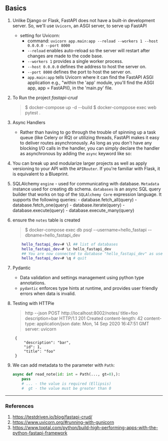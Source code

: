## Basics

1. Unlike Django or Flask, FastAPI does not have a built-in development server. So, we'll use `Uvicorn`, an ASGI server, to serve up FastAPI
    - setting for Uvicorn:
        - command: `uvicorn app.main:app --reload --workers 1 --host 0.0.0.0 --port 8000`
        - `--reload` enables auto-reload so the server will restart after changes are made to the code base.
        - `--workers 1` provides a single worker process.
        - `--host 0.0.0.0` defines the address to host the server on.
        - `--port 8000` defines the port to host the server on.
        - `app.main:app` tells Uvicorn where it can find the FastAPI ASGI application 
           e.g., "within the 'app' module, you'll find the ASGI app, app = FastAPI(), in the 'main.py' file.

1. To Run the project _fastapi-crud_
    > $ docker-compose up -d --build
    > $ docker-comppose exec web pytest .

1. Async Handlers
    - Rather than having to go through the trouble of spinning up a task queue (like Celery or RQ) or utilizing threads, FastAPI makes it easy to deliver routes asynchronously. As long as you don't have any blocking I/O calls in the handler, you can simply declare the handler as asynchronous by adding the `async` keyword like so:

1. You can break up and modularize larger projects as well as apply versioning to your API with the `APIRouter`. If you're familiar with Flask, it is equivalent to a Blueprint.

1. SQLAlchemy `engine` - used for communicating with database. `Metadata` instance used for creating db schema. `databases` is an async SQL query builder that works on top of the `SQLAlchemy Core` expression language. It supports the following queries:
        - database.fetch_all(query)
        - database.fetch_one(query)
        - database.iterate(query)
        - database.execute(query)
        - database.execute_many(query)

1. ensure the `notes` table is created
    > $ docker-compose exec db psql --username=hello_fastapi --dbname=hello_fastapi_dev
    ~~~sh 
        hello_fastapi_dev=# \l ## list of databases
        hello_fastapi_dev=# \c hello_fastapi_dev
        ## You are now connected to database "hello_fastapi_dev" as user "hello_fastapi".
        hello_fastapi_dev=# \q # quit
    ~~~

1. Pydantic 
    - Data validation and settings management using python type annotations.
    - `pydantic` enforces type hints at runtime, and provides user friendly errors when data is invalid.

1. Testing with HTTPie
 
    > http --json POST http://localhost:8002/notes/ title=foo description=bar 
        HTTP/1.1 201 Created
        content-length: 42
        content-type: application/json
        date: Mon, 14 Sep 2020 16:47:51 GMT
        server: uvicorn

        {
            "description": "bar",
            "id": 1,
            "title": "foo"
        }

1.  We can add  metadata to the parameter with `Path`:
    ~~~py
    async def read_note(id: int = Path(..., gt=0),):
        pass
        # ... - the value is required (Ellipsis)
        #  gt - the value must be greater than 0
    ~~~
    


----------------------------------------------------------------------------------------

### References
1. https://testdriven.io/blog/fastapi-crud/
1. https://www.uvicorn.org/#running-with-gunicorn
1. https://www.toptal.com/python/build-high-performing-apps-with-the-python-fastapi-framework
